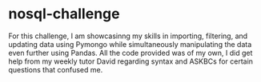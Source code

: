 # nosql-challenge

For this challenge, I am showcasinng my skills in importing, filtering, and updating data using Pymongo while simultaneously manipulating the data even further using Pandas. All the code provided was of my own, I did get help from my weekly tutor David regarding syntax and ASKBCs for certain questions that confused me.
